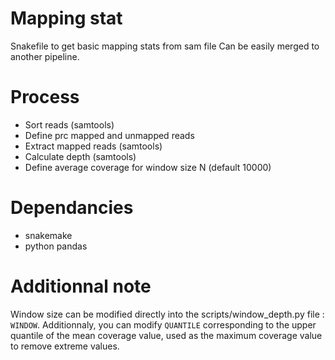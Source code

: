 # Mapping stat

Snakefile to get basic mapping stats from sam file
Can be easily merged to another pipeline.

# Process

* Sort reads (samtools)
* Define prc mapped and unmapped reads
* Extract mapped reads (samtools)
* Calculate depth (samtools)
* Define average coverage for window size N (default 10000)

# Dependancies

* snakemake
* python pandas

# Additionnal note

Window size can be modified directly into the scripts/window_depth.py file : `WINDOW`. Additionnaly, you can modify `QUANTILE` corresponding to the upper quantile of the mean coverage value, used as the maximum coverage value to remove extreme values.
